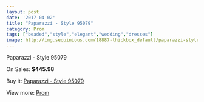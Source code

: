 ```yaml
---
layout: post
date: '2017-04-02'
title: "Paparazzi - Style 95079"
category: Prom
tags: ["beaded","style","elegant","wedding","dresses"]
image: http://img.sequinious.com/18887-thickbox_default/paparazzi-style-95079.jpg
---
```

Paparazzi - Style 95079

On Sales: **$445.98**
<a href="https://www.sequinious.com/prom/8691-paparazzi-style-95079.html"><amp-img layout="responsive" width="600" height="600" src="//img.sequinious.com/18887-thickbox_default/paparazzi-style-95079.jpg" alt="Paparazzi - Style 95079 0" /></a>
<a href="https://www.sequinious.com/prom/8691-paparazzi-style-95079.html"><amp-img layout="responsive" width="600" height="600" src="//img.sequinious.com/18893-thickbox_default/paparazzi-style-95079.jpg" alt="Paparazzi - Style 95079 1" /></a>
<a href="https://www.sequinious.com/prom/8691-paparazzi-style-95079.html"><amp-img layout="responsive" width="600" height="600" src="//img.sequinious.com/18892-thickbox_default/paparazzi-style-95079.jpg" alt="Paparazzi - Style 95079 2" /></a>
<a href="https://www.sequinious.com/prom/8691-paparazzi-style-95079.html"><amp-img layout="responsive" width="600" height="600" src="//img.sequinious.com/18891-thickbox_default/paparazzi-style-95079.jpg" alt="Paparazzi - Style 95079 3" /></a>
<a href="https://www.sequinious.com/prom/8691-paparazzi-style-95079.html"><amp-img layout="responsive" width="600" height="600" src="//img.sequinious.com/18890-thickbox_default/paparazzi-style-95079.jpg" alt="Paparazzi - Style 95079 4" /></a>
<a href="https://www.sequinious.com/prom/8691-paparazzi-style-95079.html"><amp-img layout="responsive" width="600" height="600" src="//img.sequinious.com/18889-thickbox_default/paparazzi-style-95079.jpg" alt="Paparazzi - Style 95079 5" /></a>
<a href="https://www.sequinious.com/prom/8691-paparazzi-style-95079.html"><amp-img layout="responsive" width="600" height="600" src="//img.sequinious.com/18888-thickbox_default/paparazzi-style-95079.jpg" alt="Paparazzi - Style 95079 6" /></a>

Buy it: [Paparazzi - Style 95079](https://www.sequinious.com/prom/8691-paparazzi-style-95079.html "Paparazzi - Style 95079")

View more: [Prom](https://www.sequinious.com/7-prom "Prom")
